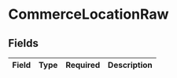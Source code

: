 # CommerceLocationRaw


## Fields

| Field       | Type        | Required    | Description |
| ----------- | ----------- | ----------- | ----------- |